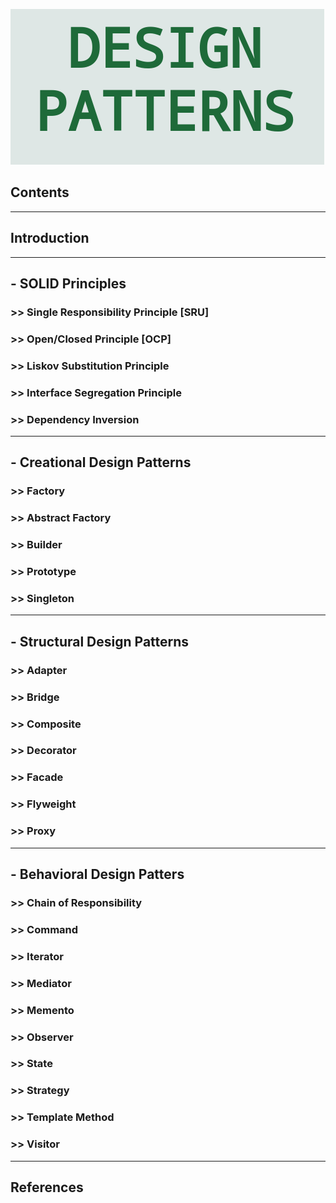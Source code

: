 ![logo](./resources/images/banner.png)

## Contents

---

## Introduction

---

## - **SOLID Principles**

### >> **S**ingle Responsibility Principle [SRU]

### >> **O**pen/Closed Principle [OCP]

### >> **L**iskov Substitution Principle

### >> **I**nterface Segregation Principle

### >> **D**ependency Inversion

---

## - **Creational Design Patterns**

### >> Factory

### >> Abstract Factory

### >> Builder

### >> Prototype

### >> Singleton

---

## - **Structural Design Patterns**

### >> Adapter

### >> Bridge

### >> Composite

### >> Decorator

### >> Facade

### >> Flyweight

### >> Proxy

---

## - **Behavioral Design Patters**

### >> Chain of Responsibility

### >> Command

### >> Iterator

### >> Mediator

### >> Memento

### >> Observer

### >> State

### >> Strategy

### >> Template Method

### >> Visitor

---

## References
